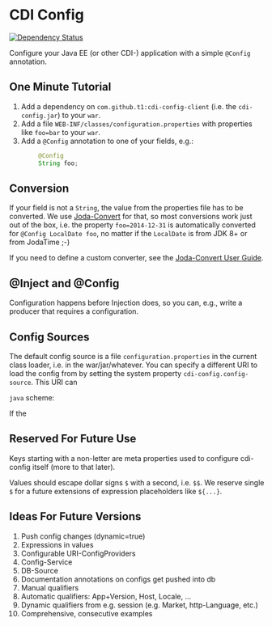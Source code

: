 # CDI Config

[![Dependency Status](https://www.versioneye.com/user/projects/53f72f0ae09da337bc0003bd/badge.svg?style=flat)](https://www.versioneye.com/user/projects/53f72f0ae09da337bc0003bd)

Configure your Java EE (or other CDI-) application with a simple `@Config` annotation.

## One Minute Tutorial

1. Add a dependency on `com.github.t1:cdi-config-client` (i.e. the `cdi-config.jar`) to your `war`.
1. Add a file `WEB-INF/classes/configuration.properties` with properties like `foo=bar` to your `war`.
1. Add a `@Config` annotation to one of your fields, e.g.:

```java
        @Config
        String foo;
```

## Conversion

If your field is not a `String`, the value from the properties file has to be converted. We use [Joda-Convert](http://www.joda.org/joda-convert/) for that, so most conversions work just out of the box, i.e. the property `foo=2014-12-31` is automatically converted for `@Config LocalDate foo`, no matter if the `LocalDate` is from JDK 8+ or from JodaTime ;-)

If you need to define a custom converter, see the [Joda-Convert User Guide](http://www.joda.org/joda-convert/userguide.html).

## @Inject and @Config

Configuration happens before Injection does, so you can, e.g., write a producer that requires a configuration.

## Config Sources

The default config source is a file `configuration.properties` in the current class loader, i.e. in the war/jar/whatever. You can specify a different URI to load the config from by setting the system property `cdi-config.config-source`. This URI can 

`java` scheme:

If the

## Reserved For Future Use

Keys starting with a non-letter are meta properties used to configure cdi-config itself (more to that later).

Values should escape dollar signs `$` with a second, i.e. `$$`. We reserve single `$` for a future extensions of expression placeholders like `${...}`.

## Ideas For Future Versions

1. Push config changes (dynamic=true)
1. Expressions in values
1. Configurable URI-ConfigProviders
1. Config-Service
1. DB-Source
1. Documentation annotations on configs get pushed into db
1. Manual qualifiers
1. Automatic qualifiers: App+Version, Host, Locale, ...
1. Dynamic qualifiers from e.g. session (e.g. Market, http-Language, etc.)
1. Comprehensive, consecutive examples
